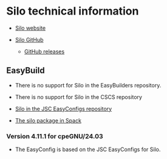 # Silo technical information

-   [Silo website](https://wci.llnl.gov/simulation/computer-codes/silo/)
    
-   [Silo GitHub](https://github.com/LLNL/Silo)

    -   [GitHub releases](https://github.com/LLNL/Silo/releases)


## EasyBuild

-   There is no support for Silo in the EasyBuilders repository.

-   There is no support for Silo in the CSCS repository

-   [Silo in the JSC EasyConfigs repository](https://github.com/easybuilders/JSC/tree/2025/Golden_Repo/s/Silo)

-   [The silo package in Spack](https://packages.spack.io/package.html?name=silo)


### Version 4.11.1 for cpeGNU/24.03

-   The EasyConfig is based on the JSC EasyConfigs for Silo.

    
